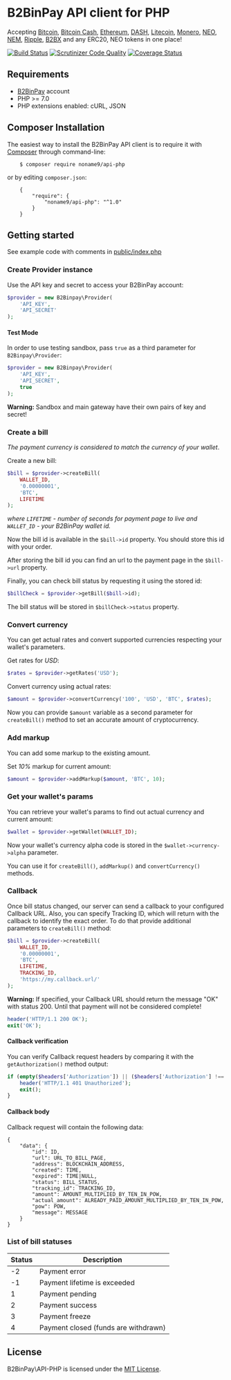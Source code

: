 # B2BinPay API client for PHP

Accepting [Bitcoin](https://bitcoin.org/), [Bitcoin Cash](https://www.bitcoincash.org/), [Ethereum](https://www.ethereum.org/), [DASH](https://www.dash.org/), [Litecoin](https://litecoin.org/), [Monero](https://getmonero.org/), [NEO](https://neo.org), [NEM](https://nem.io/), [Ripple](https://ripple.com/), [B2BX](https://b2bx.org/) and any ERC20, NEO tokens in one place!

[![Build Status](https://travis-ci.org/b2binpay/api-php.svg?branch=master)](https://travis-ci.org/b2binpay/api-php) [![Scrutinizer Code Quality](https://scrutinizer-ci.com/g/b2binpay/api-php/badges/quality-score.png?b=master)](https://scrutinizer-ci.com/g/b2binpay/api-php/?branch=master) [![Coverage Status](https://coveralls.io/repos/github/b2binpay/api-php/badge.svg?branch=master)](https://coveralls.io/github/b2binpay/api-php?branch=master)

## Requirements

+ [B2BinPay](https://b2binpay.com) account
+ PHP >= 7.0
+ PHP extensions enabled: cURL, JSON

## Composer Installation

The easiest way to install the B2BinPay API client is to require it with [Composer](http://getcomposer.org/doc/00-intro.md) through command-line:
```
    $ composer require noname9/api-php
```
or by editing `composer.json`:
```
    {
        "require": {
            "noname9/api-php": "^1.0"
        }
    }
```

## Getting started

See example code with comments in [public/index.php](public/index.php)

### Create Provider instance

Use the API key and secret to access your B2BinPay account:

```php
$provider = new B2Binpay\Provider(
    'API_KEY',
    'API_SECRET'
);
``` 

#### Test Mode

In order to use testing sandbox, pass `true` as a third parameter for `B2Binpay\Provider`:

```php
$provider = new B2Binpay\Provider(
    'API_KEY',
    'API_SECRET',
    true
);
``` 

**Warning:** Sandbox and main gateway have their own pairs of key and secret!

### Create a bill

_The payment currency is considered to match the currency of your wallet_.

Create a new bill:

```php
$bill = $provider->createBill(
    WALLET_ID,
    '0.00000001',
    'BTC',
    LIFETIME
);
```
_where `LIFETIME` - number of seconds for payment page to live and `WALLET_ID` - your B2BinPay wallet id._

Now the bill id is available in the `$bill->id` property. You should store this id with your order.

After storing the bill id you can find an url to the payment page in the `$bill->url` property.  

Finally, you can check bill status by requesting it using the stored id:

```php
$billCheck = $provider->getBill($bill->id);
```

The bill status will be stored in `$billCheck->status` property.

### Convert currency

You can get actual rates and convert supported currencies respecting your wallet's parameters.

Get rates for _USD_:

```php
$rates = $provider->getRates('USD');
```

Convert currency using actual rates:

```php
$amount = $provider->convertCurrency('100', 'USD', 'BTC', $rates);
```

Now you can provide `$amount` variable as a second parameter for `createBill()` method to set an accurate amount of cryptocurrency.

### Add markup

You can add some markup to the existing amount.

Set _10%_ markup for current amount:

```php
$amount = $provider->addMarkup($amount, 'BTC', 10);
```

### Get your wallet's params

You can retrieve your wallet's params to find out actual currency and current amount:

```php
$wallet = $provider->getWallet(WALLET_ID);
```

Now your wallet's currency alpha code is stored in the `$wallet->currency->alpha` parameter.

You can use it for `createBill()`, `addMarkup()` and `convertCurrency()` methods.

### Callback

Once bill status changed, our server can send a callback to your configured Callback URL. Also, you can specify Tracking ID, which will return with the callback to identify the exact order.
To do that provide additional parameters to `createBill()` method:

```php
$bill = $provider->createBill(
    WALLET_ID,
    '0.00000001',
    'BTC',
    LIFETIME,
    TRACKING_ID,
    'https://my.callback.url/'
);
```

**Warning:** If specified, your Callback URL should return the message "OK" with status 200. Until that payment will not be considered complete!

```php
header('HTTP/1.1 200 OK');
exit('OK');
```

#### Callback verification

You can verify Callback request headers by comparing it with the `getAuthorization()` method output:

```php
if (empty($headers['Authorization']) || ($headers['Authorization'] !== $provider->getAuthorization())) {
    header('HTTP/1.1 401 Unauthorized');
    exit();
}
```

#### Callback body

Callback request will contain the following data:

```
{
    "data": {
        "id": ID,
        "url": URL_TO_BILL_PAGE,
        "address": BLOCKCHAIN_ADDRESS,
        "created": TIME,
        "expired": TIME|NULL,
        "status": BILL_STATUS,
        "tracking_id": TRACKING_ID,
        "amount": AMOUNT_MULTIPLIED_BY_TEN_IN_POW,
        "actual_amount": ALREADY_PAID_AMOUNT_MULTIPLIED_BY_TEN_IN_POW,
        "pow": POW,
        "message": MESSAGE
    }
}
```

### List of bill statuses

| Status | Description |
| --- | --- |
| -2 | Payment error |
| -1 | Payment lifetime is exceeded |
| 1 | Payment pending |
| 2 | Payment success |
| 3 | Payment freeze |
| 4 | Payment closed (funds are withdrawn) |

## License
   
B2BinPay\API-PHP is licensed under the [MIT License](https://github.com/b2binpay/api-php/blob/master/LICENSE).
